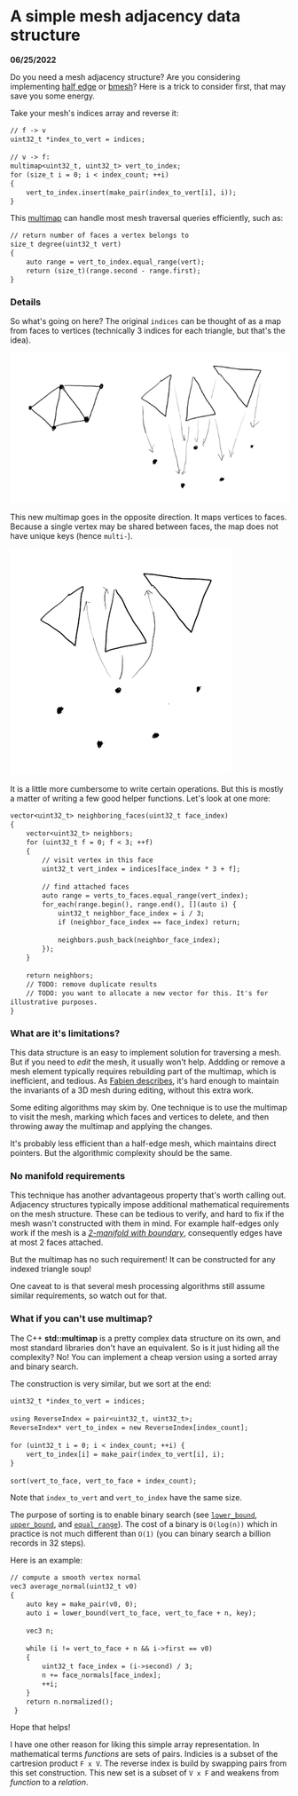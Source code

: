 A simple mesh adjacency data structure
======================

**06/25/2022**

Do you need a mesh adjacency structure?
Are you considering implementing [half edge][half-edge2] or [bmesh][bmesh]?
Here is a trick to consider first, that may save you some energy.

Take your mesh's indices array and reverse it:

    // f -> v
    uint32_t *index_to_vert = indices;

    // v -> f:
    multimap<uint32_t, uint32_t> vert_to_index;
    for (size_t i = 0; i < index_count; ++i)
    {
        vert_to_index.insert(make_pair(index_to_vert[i], i));
    }

This [multimap](https://en.cppreference.com/w/cpp/container/multimap) can handle most mesh traversal queries efficiently,
such as:

    // return number of faces a vertex belongs to
    size_t degree(uint32_t vert)
    {
        auto range = vert_to_index.equal_range(vert);
        return (size_t)(range.second - range.first);
    }

### Details

So what's going on here?
The original `indices` can be thought of as a map from faces to vertices (technically 3 indices for each triangle, but that's the idea). 

![face to vertex](face_to_vertex.png)

This new multimap goes in the opposite direction.
It maps vertices to faces. 
Because a single vertex may be shared between faces, the map does not have unique keys (hence `multi-`).

![vertex to face](vertex_to_face.png)

It is a little more cumbersome to write certain operations.
But this is mostly a matter of writing a few good helper functions.
Let's look at one more:

    vector<uint32_t> neighboring_faces(uint32_t face_index)
    {
        vector<uint32_t> neighbors;
        for (uint32_t f = 0; f < 3; ++f)
        {
            // visit vertex in this face
            uint32_t vert_index = indices[face_index * 3 + f];

            // find attached faces
            auto range = verts_to_faces.equal_range(vert_index);
            for_each(range.begin(), range.end(), [](auto i) {
                uint32_t neighbor_face_index = i / 3;
                if (neighbor_face_index == face_index) return;

                neighbors.push_back(neighbor_face_index);
            });
        }

        return neighbors;
        // TODO: remove duplicate results
        // TODO: you want to allocate a new vector for this. It's for illustrative purposes.
    }

### What are it's limitations?

This data structure is an easy to implement solution for traversing a mesh.
But if you need to *edit* the mesh, it usually won't help. 
Addding or remove a mesh element typically requires rebuilding part of the multimap, which is inefficient, and tedious.
As [Fabien describes][half-edge1], it's hard enough to maintain the invariants of a 3D mesh during editing, without this extra work.

Some editing algorithms may skim by.
One technique is to use the multimap to visit the mesh, marking which faces and vertices to delete,
and then throwing away the multimap and applying the changes.

It's probably less efficient than a half-edge mesh, which maintains direct pointers.
But the algorithmic complexity should be the same.

### No manifold requirements 

This technique has another advantageous property that's worth calling out.
Adjacency structures typically impose additional mathematical requirements on the mesh structure.
These can be tedious to verify, and hard to fix if the mesh wasn't constructed with them in mind.
For example half-edges only work if the mesh is a [*2-manifold with boundary*][manifold],
consequently edges have at most 2 faces attached.

But the multimap has no such requirement!
It can be constructed for any indexed triangle soup!

One caveat to is that several mesh processing algorithms still assume similar requirements,
so watch out for that.

### What if you can't use multimap?

The C++ **std::multimap** is a pretty complex data structure on its own,
and most standard libraries don't have an equivalent. 
So is it just hiding all the complexity?
No! You can implement a cheap version using a sorted array and binary search.

The construction is very similar, but we sort at the end:

    uint32_t *index_to_vert = indices;

    using ReverseIndex = pair<uint32_t, uint32_t>;
    ReverseIndex* vert_to_index = new ReverseIndex[index_count];

    for (uint32_t i = 0; i < index_count; ++i) {
        vert_to_index[i] = make_pair(index_to_vert[i], i);
    }

    sort(vert_to_face, vert_to_face + index_count);

Note that `index_to_vert` and `vert_to_index` have the same size.

The purpose of sorting is to enable binary search
(see [`lower_bound`][lower_bound], [`upper_bound`][upper_bound], and [`equal_range`][equal_range]).
The cost of a binary is `O(log(n))` which in practice is not much different than `O(1)`
(you can binary search a billion records in 32 steps).

Here is an example:

    // compute a smooth vertex normal
    vec3 average_normal(uint32_t v0)
    {
        auto key = make_pair(v0, 0);
        auto i = lower_bound(vert_to_face, vert_to_face + n, key);

        vec3 n;

        while (i != vert_to_face + n && i->first == v0)
        {
            uint32_t face_index = (i->second) / 3;
            n += face_normals[face_index];
            ++i;
        }
        return n.normalized();
     }


Hope that helps!

I have one other reason for liking this simple array representation.
In mathematical terms *functions* are sets of pairs.
Indicies is a subset of the cartresion product `F x V`.
The reverse index is build by swapping pairs from this set construction.
This new set is a subset of `V x F` and weakens from *function* to a  *relation*.

[half-edge1]: https://fgiesen.wordpress.com/2012/02/21/half-edge-based-mesh-representations-theory/
[half-edge2]: https://kaba.hilvi.org/homepage/blog/halfedge/halfedge.htm
[bmesh]: https://wiki.blender.org/wiki/Source/Modeling/BMesh/Design
[multimap]: https://en.cppreference.com/w/cpp/container/multimap
[manifold]: https://en.wikipedia.org/wiki/Manifold#Manifold_with_boundary
[equal_range]: https://en.cppreference.com/w/cpp/algorithm/equal_range
[lower_bound]: https://en.cppreference.com/w/cpp/algorithm/lower_bound
[upper_bound]: https://en.cppreference.com/w/cpp/algorithm/upper_bound
 
